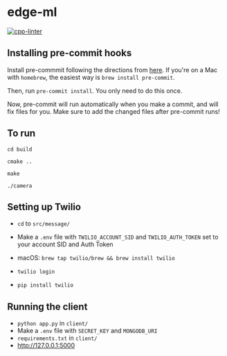 # edge-ml

[![cpp-linter](https://github.com/cpp-linter/cpp-linter-action/actions/workflows/cpp-linter.yml/badge.svg)](https://github.com/cpp-linter/cpp-linter-action/actions/workflows/cpp-linter.yml)

## Installing pre-commit hooks

Install pre-commmit following the directions from [here](https://pre-commit.com/#install). If you're on a Mac with `homebrew`, the easiest way is `brew install pre-commit`.

Then, run `pre-commit install`. You only need to do this once.

Now, pre-commit will run automatically when you make a commit, and will fix files for you. Make sure to add the changed files after pre-commit runs!

## To run

`cd build`

`cmake ..`

`make`

`./camera`

## Setting up Twilio

- `cd` to `src/message/`

- Make a `.env` file with `TWILIO_ACCOUNT_SID` and `TWILIO_AUTH_TOKEN` set to your account SID and Auth Token

- macOS: `brew tap twilio/brew && brew install twilio`

- `twilio login`

- `pip install twilio`

## Running the client 

- `python app.py` in `client/`
- Make a `.env` file with `SECRET_KEY` and `MONGODB_URI`
- `requirements.txt` in `client/`
- http://127.0.0.1:5000
